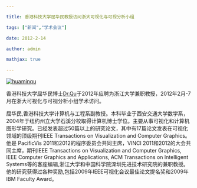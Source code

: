 ```yaml
---

title: 香港科技大学屈华民教授访问浙大可视化与可视分析小组

tags: ["新闻","学术会议"]

date: 2012-2-14

author: admin

mathjax: true

---
```




[![huaminqu](http://www.cad.zju.edu.cn/home/vagblog/wp-content/uploads/2012/06/huaminqu.jpg)](http://www.cad.zju.edu.cn/home/vagblog/wp-content/uploads/2012/06/huaminqu.jpg)

香港科技大学屈华民博士[Dr.Qu](http://www.huamin.org/)于2012年应聘为浙江大学兼职教授，2012年2月-7月在浙大可视化与可视分析小组学术访问。

屈华民,香港科技大学计算机与工程系副教授。本科毕业于西安交通大学数学系，2004年于纽约州立大学石溪分校取得计算机博士学位。主要从事可视化和计算机图形学研究。已经发表超过50篇以上的研究论文，其中有17篇论文发表在可视化领域的顶级期刊IEEE Transactions on Visualization and Computer Graphics。他是 PacificVis 2011和2012的程序委员会共同主席，VINCI 2011和2012的大会共同主席，期刊IEEE Transactions on Visualization and Computer Graphics, IEEE Computer Graphics and Applications, ACM Transactions on Intelligent Systems等的客座编辑,浙江大学和中国科学院深圳先进技术研究院的兼职教授。他的研究获得过各种奖励,包括2009年IEEE可视化会议最佳论文提名奖和2009年IBM Faculty Award。